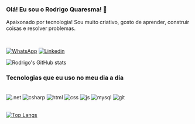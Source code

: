 ### Olá! Eu sou o Rodrigo Quaresma! 🤙

Apaixonado por tecnologia! Sou muito criativo, gosto de aprender, construir coisas e resolver problemas.

<br>

[![WhatsApp](https://img.shields.io/badge/WhatsApp-25D366?style=for-the-badge&logo=whatsapp&logoColor=white)](https://wa.me/5521996160181?text=Ol%C3%A1%21+Bem-vindo%28a%29%21+-+Hi%21+Welcome%21)
[![Linkedin](https://img.shields.io/badge/LinkedIn-0077B5?style=for-the-badge&logo=linkedin&logoColor=white)](https://www.linkedin.com/in/rodrigo-quaresma)


![Rodrigo's GitHub stats](https://github-readme-stats.vercel.app/api?username=rodquaresma&show_icons=true&theme=onedark)

### Tecnologias que eu uso no meu dia a dia

<div style="display: inline_block"><br/>
    <img align="center" alt=".net" src="https://img.shields.io/badge/.NET-5C2D91?style=for-the-badge&logo=.net&logoColor=white" /> 
    <img align="center" alt="csharp" src="https://img.shields.io/badge/C%23-239120?style=for-the-badge&logo=c-sharp&logoColor=white" />
    <img align="center" alt="html" src="https://img.shields.io/badge/HTML5-E34F26?style=for-the-badge&logo=html5&logoColor=white" />
    <img align="center" alt="css" src="https://img.shields.io/badge/CSS3-1572B6?style=for-the-badge&logo=css3&logoColor=white" />
    <img align="center" alt="js" src="https://img.shields.io/badge/JavaScript-F7DF1E?style=for-the-badge&logo=javascript&logoColor=black" />
    <img align="center" alt="mysql" src="https://img.shields.io/badge/MySQL-00000F?style=for-the-badge&logo=mysql&logoColor=white" /> 
    <img align="center" alt="git" src="https://img.shields.io/badge/GIT-E44C30?style=for-the-badge&logo=git&logoColor=white" /> 
</div><br>  


[![Top Langs](https://github-readme-stats.vercel.app/api/top-langs/?username=rodquaresma&layout=compact)](https://github.com/rodquaresma/github-readme-stats)
